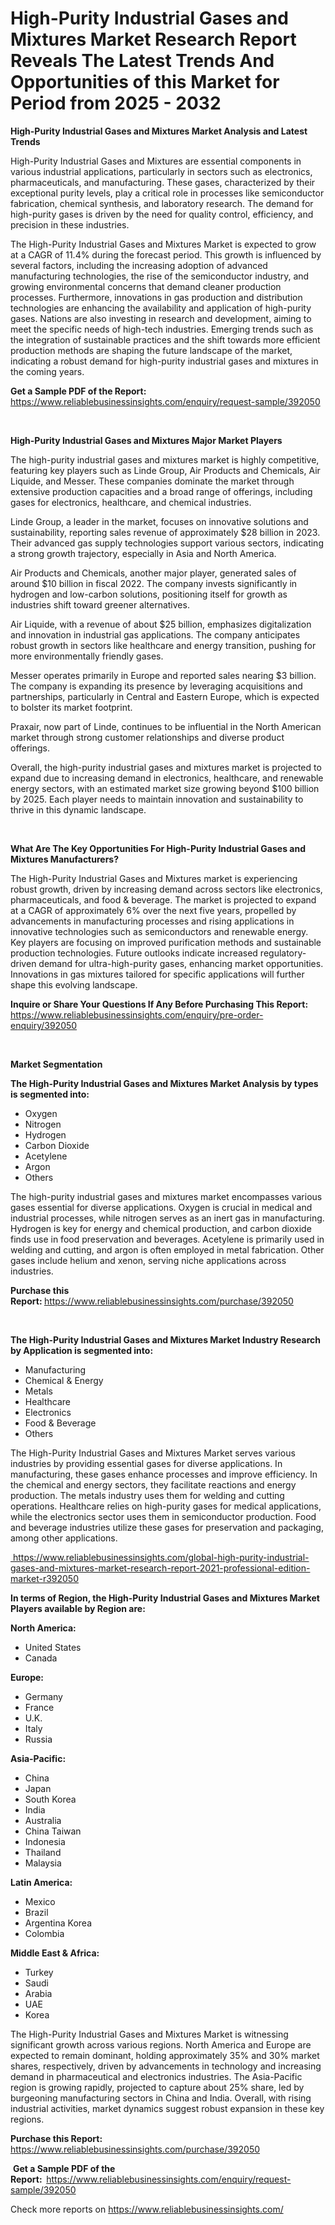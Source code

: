 <p><h1>High-Purity Industrial Gases and Mixtures Market Research Report Reveals The Latest Trends And Opportunities of this Market for Period from 2025 - 2032</h1></p><p><strong>High-Purity Industrial Gases and Mixtures Market Analysis and Latest Trends</strong></p>
<p><p>High-Purity Industrial Gases and Mixtures are essential components in various industrial applications, particularly in sectors such as electronics, pharmaceuticals, and manufacturing. These gases, characterized by their exceptional purity levels, play a critical role in processes like semiconductor fabrication, chemical synthesis, and laboratory research. The demand for high-purity gases is driven by the need for quality control, efficiency, and precision in these industries.</p><p>The High-Purity Industrial Gases and Mixtures Market is expected to grow at a CAGR of 11.4% during the forecast period. This growth is influenced by several factors, including the increasing adoption of advanced manufacturing technologies, the rise of the semiconductor industry, and growing environmental concerns that demand cleaner production processes. Furthermore, innovations in gas production and distribution technologies are enhancing the availability and application of high-purity gases. Nations are also investing in research and development, aiming to meet the specific needs of high-tech industries. Emerging trends such as the integration of sustainable practices and the shift towards more efficient production methods are shaping the future landscape of the market, indicating a robust demand for high-purity industrial gases and mixtures in the coming years.</p></p>
<p><strong>Get a Sample PDF of the Report:&nbsp;</strong> <a href="https://www.reliablebusinessinsights.com/enquiry/request-sample/392050?utm_campaign=96&utm_medium=2&utm_source=Github&utm_content=ia&utm_term=16012025&utm_id=high-purity-industrial-gases-and-mixtures">https://www.reliablebusinessinsights.com/enquiry/request-sample/392050</a></p>
<p>&nbsp;</p>
<p><strong>High-Purity Industrial Gases and Mixtures Major Market Players</strong></p>
<p><p>The high-purity industrial gases and mixtures market is highly competitive, featuring key players such as Linde Group, Air Products and Chemicals, Air Liquide, and Messer. These companies dominate the market through extensive production capacities and a broad range of offerings, including gases for electronics, healthcare, and chemical industries.</p><p>Linde Group, a leader in the market, focuses on innovative solutions and sustainability, reporting sales revenue of approximately $28 billion in 2023. Their advanced gas supply technologies support various sectors, indicating a strong growth trajectory, especially in Asia and North America.</p><p>Air Products and Chemicals, another major player, generated sales of around $10 billion in fiscal 2022. The company invests significantly in hydrogen and low-carbon solutions, positioning itself for growth as industries shift toward greener alternatives.</p><p>Air Liquide, with a revenue of about $25 billion, emphasizes digitalization and innovation in industrial gas applications. The company anticipates robust growth in sectors like healthcare and energy transition, pushing for more environmentally friendly gases.</p><p>Messer operates primarily in Europe and reported sales nearing $3 billion. The company is expanding its presence by leveraging acquisitions and partnerships, particularly in Central and Eastern Europe, which is expected to bolster its market footprint.</p><p>Praxair, now part of Linde, continues to be influential in the North American market through strong customer relationships and diverse product offerings.</p><p>Overall, the high-purity industrial gases and mixtures market is projected to expand due to increasing demand in electronics, healthcare, and renewable energy sectors, with an estimated market size growing beyond $100 billion by 2025. Each player needs to maintain innovation and sustainability to thrive in this dynamic landscape.</p></p>
<p>&nbsp;</p>
<p><strong>What Are The Key Opportunities For High-Purity Industrial Gases and Mixtures Manufacturers?</strong></p>
<p><p>The High-Purity Industrial Gases and Mixtures market is experiencing robust growth, driven by increasing demand across sectors like electronics, pharmaceuticals, and food & beverage. The market is projected to expand at a CAGR of approximately 6% over the next five years, propelled by advancements in manufacturing processes and rising applications in innovative technologies such as semiconductors and renewable energy. Key players are focusing on improved purification methods and sustainable production technologies. Future outlooks indicate increased regulatory-driven demand for ultra-high-purity gases, enhancing market opportunities. Innovations in gas mixtures tailored for specific applications will further shape this evolving landscape.</p></p>
<p><strong>Inquire or Share Your Questions If Any Before Purchasing This Report:</strong> <a href="https://www.reliablebusinessinsights.com/enquiry/pre-order-enquiry/392050?utm_campaign=96&utm_medium=2&utm_source=Github&utm_content=ia&utm_term=16012025&utm_id=high-purity-industrial-gases-and-mixtures">https://www.reliablebusinessinsights.com/enquiry/pre-order-enquiry/392050</a></p>
<p>&nbsp;</p>
<p><strong>Market Segmentation</strong></p>
<p><strong>The High-Purity Industrial Gases and Mixtures Market Analysis by types is segmented into:</strong></p>
<p><ul><li>Oxygen</li><li>Nitrogen</li><li>Hydrogen</li><li>Carbon Dioxide</li><li>Acetylene</li><li>Argon</li><li>Others</li></ul></p>
<p><p>The high-purity industrial gases and mixtures market encompasses various gases essential for diverse applications. Oxygen is crucial in medical and industrial processes, while nitrogen serves as an inert gas in manufacturing. Hydrogen is key for energy and chemical production, and carbon dioxide finds use in food preservation and beverages. Acetylene is primarily used in welding and cutting, and argon is often employed in metal fabrication. Other gases include helium and xenon, serving niche applications across industries.</p></p>
<p><strong>Purchase this Report:&nbsp;</strong><a href="https://www.reliablebusinessinsights.com/purchase/392050?utm_campaign=96&utm_medium=2&utm_source=Github&utm_content=ia&utm_term=16012025&utm_id=high-purity-industrial-gases-and-mixtures">https://www.reliablebusinessinsights.com/purchase/392050</a></p>
<p>&nbsp;</p>
<p><strong>The High-Purity Industrial Gases and Mixtures Market Industry Research by Application is segmented into:</strong></p>
<p><ul><li>Manufacturing</li><li>Chemical & Energy</li><li>Metals</li><li>Healthcare</li><li>Electronics</li><li>Food & Beverage</li><li>Others</li></ul></p>
<p><p>The High-Purity Industrial Gases and Mixtures Market serves various industries by providing essential gases for diverse applications. In manufacturing, these gases enhance processes and improve efficiency. In the chemical and energy sectors, they facilitate reactions and energy production. The metals industry uses them for welding and cutting operations. Healthcare relies on high-purity gases for medical applications, while the electronics sector uses them in semiconductor production. Food and beverage industries utilize these gases for preservation and packaging, among other applications.</p></p>
<p><a href="https://www.reliablebusinessinsights.com/global-high-purity-industrial-gases-and-mixtures-market-research-report-2021-professional-edition-market-r392050?utm_campaign=96&utm_medium=2&utm_source=Github&utm_content=ia&utm_term=16012025&utm_id=high-purity-industrial-gases-and-mixtures">&nbsp;https://www.reliablebusinessinsights.com/global-high-purity-industrial-gases-and-mixtures-market-research-report-2021-professional-edition-market-r392050</a></p>
<p><strong>In terms of Region, the High-Purity Industrial Gases and Mixtures Market Players available by Region are:</strong></p>
<p>
    <p> <strong> North America: </strong>
        <ul>
            <li>United States</li>
            <li>Canada</li>
        </ul>
        </p> 
    <p> <strong> Europe: </strong>
        <ul>
            <li>Germany</li>
            <li>France</li>
            <li>U.K.</li>
            <li>Italy</li>
            <li>Russia</li>
        </ul>
        </p> 
    <p> <strong> Asia-Pacific: </strong>
        <ul>
            <li>China</li>
            <li>Japan</li>
            <li>South Korea</li>
            <li>India</li>
            <li>Australia</li>
            <li>China Taiwan</li>
            <li>Indonesia</li>
            <li>Thailand</li>
            <li>Malaysia</li>
        </ul>
        </p> 
    <p> <strong> Latin America: </strong>
        <ul>
            <li>Mexico</li>
            <li>Brazil</li>
            <li>Argentina Korea</li>
            <li>Colombia</li>
        </ul>
        </p> 
    <p> <strong> Middle East & Africa: </strong>
        <ul>
            <li>Turkey</li>
            <li>Saudi</li>
            <li>Arabia</li>
            <li>UAE</li>
            <li>Korea</li>
        </ul>
    </p>
    </p>
<p><p>The High-Purity Industrial Gases and Mixtures Market is witnessing significant growth across various regions. North America and Europe are expected to remain dominant, holding approximately 35% and 30% market shares, respectively, driven by advancements in technology and increasing demand in pharmaceutical and electronics industries. The Asia-Pacific region is growing rapidly, projected to capture about 25% share, led by burgeoning manufacturing sectors in China and India. Overall, with rising industrial activities, market dynamics suggest robust expansion in these key regions.</p></p>
<p><strong>Purchase this Report: </strong><a href="https://www.reliablebusinessinsights.com/purchase/392050?utm_campaign=96&utm_medium=2&utm_source=Github&utm_content=ia&utm_term=16012025&utm_id=high-purity-industrial-gases-and-mixtures">https://www.reliablebusinessinsights.com/purchase/392050</a></p>
<p>&nbsp;<strong>Get a Sample PDF of the Report:&nbsp;&nbsp;</strong><a href="https://www.reliablebusinessinsights.com/enquiry/request-sample/392050?utm_campaign=96&utm_medium=2&utm_source=Github&utm_content=ia&utm_term=16012025&utm_id=high-purity-industrial-gases-and-mixtures">https://www.reliablebusinessinsights.com/enquiry/request-sample/392050</a></p>
<p><strong></strong></p>
<p>Check more reports on <a href="https://www.reliablebusinessinsights.com/?utm_campaign=96&utm_medium=2&utm_source=Github&utm_content=ia&utm_term=16012025&utm_id=high-purity-industrial-gases-and-mixtures">https://www.reliablebusinessinsights.com/</a></p>